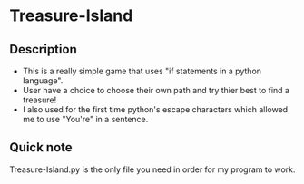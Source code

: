 # Treasure-Island
## Description
- This is a really simple game that uses "if statements in a python language".
- User have a choice to choose their own path and try thier best to find a treasure!
- I also used for the first time python's escape characters which allowed me to use "You're" in a sentence.
## Quick note
Treasure-Island.py is the only file you need in order for my program to work.
